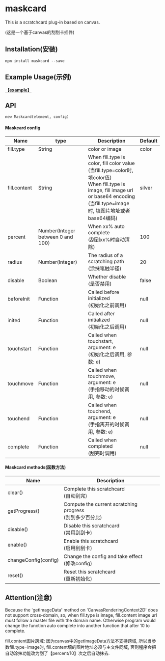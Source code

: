 # maskcard

This is a scratchcard plug-in based on canvas.

(这是一个基于canvas的刮刮卡插件)

## Installation(安装)
```
npm install maskcard --save
```

## Example Usage(示例)
**[【example】](example/index.html)**

## API
```
new Maskcard(element, config)
```

#### Maskcard config
Name | type | Description | Default
--- | --- | --- | ---
fill.type | String | color or image | color
fill.content | String | When fill.type is color, fill color value<br>(当fill.type=color时, 填color值)<br>When fill.type is image, fill image url or base64 encoding<br>(当fill.type=image时, 填图片地址或者base64编码) | silver
percent | Number(Integer between 0 and 100) | When xx% auto complete<br>(刮到xx%时自动清除) | 100
radius | Number(Integer) | The radius of a scratching path<br>(涂抹笔触半径) | 20
disable | Boolean | Whether disable<br>(是否禁用) | false
beforeInit | Function | Called before initialized<br>(初始化之前调用) | null
inited | Function | Called after initialized<br>(初始化之后调用) | null
touchstart | Function | Called when touchstart, argument: e<br>(初始化之后调用, 参数: e) | null
touchmove | Function | Called when touchmove, argument: e<br>(手指移动的时候调用, 参数: e) | null
touchend | Function | Called when touchend, argument: e<br>(手指离开的时候调用, 参数: e) | null
complete | Function | Called when completed<br>(刮完时调用) | null


#### Maskcard methods(函数方法)
Name | Description
--- | ---
clear() | Complete this scratchcard<br>(自动刮完)
getProgress() | Compute the current scratching progress<br>(刮到多少百分比)
disable() | Disable this scratchcard<br>(禁用刮刮卡)
enable() | Enable this scratchcard<br>(启用刮刮卡)
changeConfig(config) | Change the config and take effect<br>(修改config)
reset() | Reset this scratchcard<br>(重新初始化)

## Attention(注意)
Because the 'getImageData' method on 'CanvasRenderingContext2D' does not support cross-domain, so, when fill.type is image, fill.content image url must follow a master file with the domain name. Otherwise program would change the function auto complete into another function that after 10 to complete.

fill.content图片跨域: 因为canvas中的getImageData方法不支持跨域, 所以当参数fill.type=image时, fill.content填的图片地址必须与主文件同域, 否则程序会把自动涂抹功能改为刮了【percent/10】次之后自动抹去.
